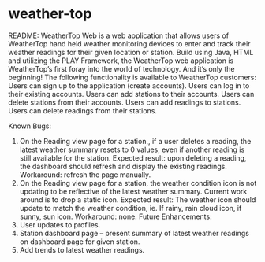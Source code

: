 # weather-top

README: 
WeatherTop Web is a web application that allows users of WeatherTop hand held weather monitoring devices to enter and track their weather readings for their given location or station. 
Build using Java, HTML and utilizing the PLAY Framework, the WeatherTop web application is WeatherTop’s first foray into the world of technology. And it’s only the beginning! 
The following functionality is available to WeatherTop customers: 
Users can sign up to the application (create accounts).
Users can log in to their existing accounts. 
Users can add stations to their accounts. 
Users can delete stations from their accounts. 
Users can add readings to stations. 
Users can delete readings from their stations. 

Known Bugs: 
1.	On the Reading view page for a station,, if a user deletes a reading, the latest weather summary resets to 0 values, even if another reading is still available for the station. 
Expected result: upon deleting a reading, the dashboard should refresh and display the existing readings. 
Workaround: refresh the page manually. 
2.	On the Reading view page for a station, the weather condition icon is not updating to be reflective of the latest weather summary. Current work around is to drop a static icon. 
Expected result: The weather icon should update to match the weather condition, ie. If rainy, rain cloud icon, if sunny, sun icon. 
Workaround: none. 
Future Enhancements: 
1.	User updates to profiles. 
2.	Station dashboard page – present summary of latest weather readings on dashboard page for given station. 
3.	Add trends to latest weather readings. 
